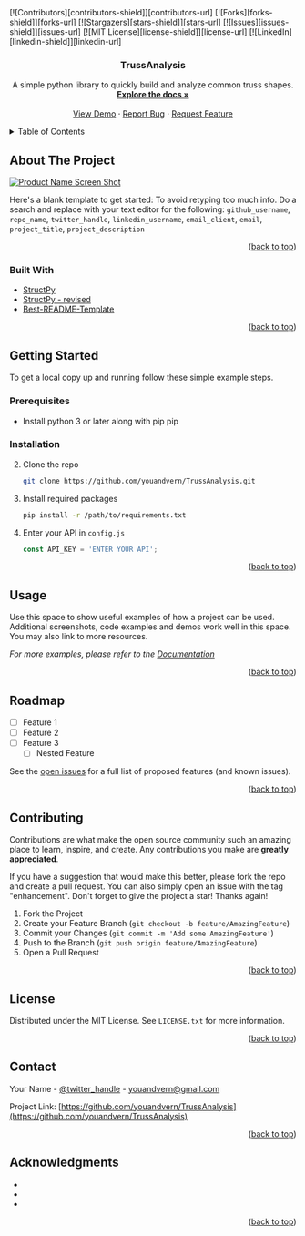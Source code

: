 <div id="top"></div>
<!-- PROJECT SHIELDS -->
<!--
*** I'm using markdown "reference style" links for readability.
*** Reference links are enclosed in brackets [ ] instead of parentheses ( ).
*** See the bottom of this document for the declaration of the reference variables
*** for contributors-url, forks-url, etc. This is an optional, concise syntax you may use.
*** https://www.markdownguide.org/basic-syntax/#reference-style-links
-->
[![Contributors][contributors-shield]][contributors-url]
[![Forks][forks-shield]][forks-url]
[![Stargazers][stars-shield]][stars-url]
[![Issues][issues-shield]][issues-url]
[![MIT License][license-shield]][license-url]
[![LinkedIn][linkedin-shield]][linkedin-url]



<!-- PROJECT LOGO -->
<br />
<div align="center">

<h3 align="center">TrussAnalysis</h3>

  <p align="center">
    A simple python library to quickly build and analyze common truss shapes.
    <br />
    <a href="https://github.com/youandvern/TrussAnalysis"><strong>Explore the docs »</strong></a>
    <br />
    <br />
    <a href="https://github.com/youandvern/TrussAnalysis">View Demo</a>
    ·
    <a href="https://github.com/youandvern/TrussAnalysis/issues">Report Bug</a>
    ·
    <a href="https://github.com/youandvern/TrussAnalysis/issues">Request Feature</a>
  </p>
</div>



<!-- TABLE OF CONTENTS -->
<details>
  <summary>Table of Contents</summary>
  <ol>
    <li>
      <a href="#about-the-project">About The Project</a>
      <ul>
        <li><a href="#built-with">Built With</a></li>
      </ul>
    </li>
    <li>
      <a href="#getting-started">Getting Started</a>
      <ul>
        <li><a href="#prerequisites">Prerequisites</a></li>
        <li><a href="#installation">Installation</a></li>
      </ul>
    </li>
    <li><a href="#usage">Usage</a></li>
    <li><a href="#roadmap">Roadmap</a></li>
    <li><a href="#contributing">Contributing</a></li>
    <li><a href="#license">License</a></li>
    <li><a href="#contact">Contact</a></li>
    <li><a href="#acknowledgments">Acknowledgments</a></li>
  </ol>
</details>



<!-- ABOUT THE PROJECT -->
## About The Project

[![Product Name Screen Shot][product-screenshot]](https://example.com)

Here's a blank template to get started: To avoid retyping too much info. Do a search and replace with your text editor for the following: `github_username`, `repo_name`, `twitter_handle`, `linkedin_username`, `email_client`, `email`, `project_title`, `project_description`

<p align="right">(<a href="#top">back to top</a>)</p>



### Built With

* [StructPy](https://github.com/BrianChevalier/StructPy/)
* [StructPy - revised](https://github.com/youandvern/StructPy)
* [Best-README-Template](https://github.com/othneildrew/Best-README-Template)

<p align="right">(<a href="#top">back to top</a>)</p>



<!-- GETTING STARTED -->
## Getting Started

To get a local copy up and running follow these simple example steps.

### Prerequisites

* Install python 3 or later along with pip pip

### Installation

2. Clone the repo
   ```sh
   git clone https://github.com/youandvern/TrussAnalysis.git
   ```
3. Install required packages
   ```sh
   pip install -r /path/to/requirements.txt
   ```
4. Enter your API in `config.js`
   ```js
   const API_KEY = 'ENTER YOUR API';
   ```

<p align="right">(<a href="#top">back to top</a>)</p>



<!-- USAGE EXAMPLES -->
## Usage

Use this space to show useful examples of how a project can be used. Additional screenshots, code examples and demos work well in this space. You may also link to more resources.

_For more examples, please refer to the [Documentation](https://example.com)_

<p align="right">(<a href="#top">back to top</a>)</p>



<!-- ROADMAP -->
## Roadmap

- [ ] Feature 1
- [ ] Feature 2
- [ ] Feature 3
    - [ ] Nested Feature

See the [open issues](https://github.com/youandvern/TrussAnalysis/issues) for a full list of proposed features (and known issues).

<p align="right">(<a href="#top">back to top</a>)</p>



<!-- CONTRIBUTING -->
## Contributing

Contributions are what make the open source community such an amazing place to learn, inspire, and create. Any contributions you make are **greatly appreciated**.

If you have a suggestion that would make this better, please fork the repo and create a pull request. You can also simply open an issue with the tag "enhancement".
Don't forget to give the project a star! Thanks again!

1. Fork the Project
2. Create your Feature Branch (`git checkout -b feature/AmazingFeature`)
3. Commit your Changes (`git commit -m 'Add some AmazingFeature'`)
4. Push to the Branch (`git push origin feature/AmazingFeature`)
5. Open a Pull Request

<p align="right">(<a href="#top">back to top</a>)</p>



<!-- LICENSE -->
## License

Distributed under the MIT License. See `LICENSE.txt` for more information.

<p align="right">(<a href="#top">back to top</a>)</p>



<!-- CONTACT -->
## Contact

Your Name - [@twitter_handle](https://twitter.com/twitter_handle) - youandvern@gmail.com

Project Link: [https://github.com/youandvern/TrussAnalysis](https://github.com/youandvern/TrussAnalysis)

<p align="right">(<a href="#top">back to top</a>)</p>



<!-- ACKNOWLEDGMENTS -->
## Acknowledgments

* []()
* []()
* []()

<p align="right">(<a href="#top">back to top</a>)</p>



<!-- MARKDOWN LINKS & IMAGES -->
<!-- https://www.markdownguide.org/basic-syntax/#reference-style-links -->
[contributors-shield]: https://img.shields.io/github/contributors/youandvern/TrussAnalysis.svg?style=for-the-badge
[contributors-url]: https://github.com/youandvern/TrussAnalysis/graphs/contributors
[forks-shield]: https://img.shields.io/github/forks/youandvern/TrussAnalysis.svg?style=for-the-badge
[forks-url]: https://github.com/youandvern/TrussAnalysis/network/members
[stars-shield]: https://img.shields.io/github/stars/youandvern/TrussAnalysis.svg?style=for-the-badge
[stars-url]: https://github.com/youandvern/TrussAnalysis/stargazers
[issues-shield]: https://img.shields.io/github/issues/youandvern/TrussAnalysis.svg?style=for-the-badge
[issues-url]: https://github.com/youandvern/TrussAnalysis/issues
[license-shield]: https://img.shields.io/github/license/youandvern/TrussAnalysis.svg?style=for-the-badge
[license-url]: https://github.com/youandvern/TrussAnalysis/blob/master/LICENSE.txt
[linkedin-shield]: https://img.shields.io/badge/-LinkedIn-black.svg?style=for-the-badge&logo=linkedin&colorB=555
[linkedin-url]: https://linkedin.com/in/andrew-v-young
[product-screenshot]: images/screenshot.png
